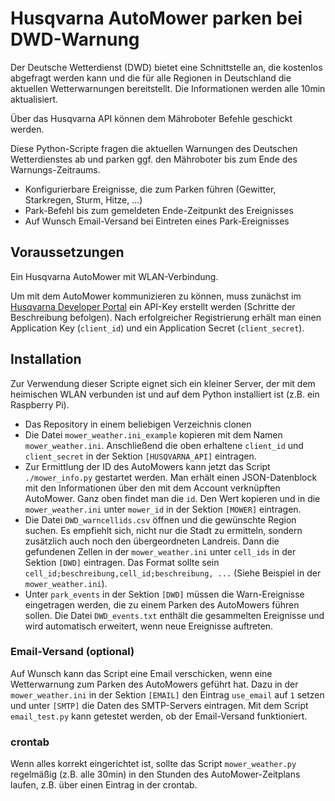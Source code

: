 # Husqvarna AutoMower parken bei DWD-Warnung

Der Deutsche Wetterdienst (DWD) bietet eine Schnittstelle an, die kostenlos abgefragt werden kann und die für alle Regionen in Deutschland die aktuellen Wetterwarnungen bereitstellt. Die Informationen werden alle 10min aktualisiert.

Über das Husqvarna API können dem Mähroboter Befehle geschickt werden.

Diese Python-Scripte fragen die aktuellen Warnungen des Deutschen Wetterdienstes ab und parken ggf. den Mähroboter bis zum Ende des Warnungs-Zeitraums.

- Konfigurierbare Ereignisse, die zum Parken führen (Gewitter, Starkregen, Sturm, Hitze, ...)
- Park-Befehl bis zum gemeldeten Ende-Zeitpunkt des Ereignisses
- Auf Wunsch Email-Versand bei Eintreten eines Park-Ereignisses

## Voraussetzungen
Ein Husqvarna AutoMower mit WLAN-Verbindung.

Um mit dem AutoMower kommunizieren zu können, muss zunächst im [Husqvarna Developer Portal](https://developer.husqvarnagroup.cloud/docs/get-started) ein API-Key erstellt werden (Schritte der Beschreibung befolgen). Nach erfolgreicher Registrierung erhält man einen Application Key (`client_id`) und ein Application Secret (`client_secret`).

## Installation
Zur Verwendung dieser Scripte eignet sich ein kleiner Server, der mit dem heimischen WLAN verbunden ist und auf dem Python installiert ist (z.B. ein Raspberry Pi).

- Das Repository in einem beliebigen Verzeichnis clonen
- Die Datei `mower_weather.ini_example` kopieren mit dem Namen `mower_weather.ini`. Anschließend die oben erhaltene `client_id` und `client_secret` in der Sektion `[HUSQVARNA_API]` eintragen.
- Zur Ermittlung der ID des AutoMowers kann jetzt das Script `./mower_info.py` gestartet werden. Man erhält einen JSON-Datenblock mit den Informationen über den mit dem Account verknüpften AutoMower. Ganz oben findet man die `id`. Den Wert kopieren und in die `mower_weather.ini` unter `mower_id` in der Sektion `[MOWER]` eintragen.
- Die Datei `DWD_warncellids.csv` öffnen und die gewünschte Region suchen. Es empfiehlt sich, nicht nur die Stadt zu ermitteln, sondern zusätzlich auch noch den übergeordneten Landreis. Dann die gefundenen Zellen in der `mower_weather.ini` unter `cell_ids` in der Sektion `[DWD]` eintragen. Das Format sollte sein `cell_id;beschreibung,cell_id;beschreibung, ...` (Siehe Beispiel in der `mower_weather.ini`).
- Unter `park_events` in der Sektion `[DWD]` müssen die Warn-Ereignisse eingetragen werden, die zu einem Parken des AutoMowers führen sollen. Die Datei `DWD_events.txt` enthält die gesammelten Ereignisse und wird automatisch erweitert, wenn neue Ereignisse auftreten.

### Email-Versand (optional)
Auf Wunsch kann das Script eine Email verschicken, wenn eine Wetterwarnung zum Parken des AutoMowers geführt hat. Dazu in der `mower_weather.ini` in der Sektion `[EMAIL]` den Eintrag `use_email` auf `1` setzen und unter `[SMTP]` die Daten des SMTP-Servers eintragen. Mit dem Script `email_test.py` kann getestet werden, ob der Email-Versand funktioniert.

### crontab
Wenn alles korrekt eingerichtet ist, sollte das Script `mower_weather.py` regelmäßig (z.B. alle 30min) in den Stunden des AutoMower-Zeitplans laufen, z.B. über einen Eintrag in der crontab.
